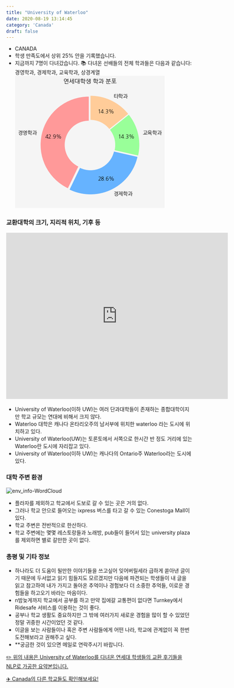 ```yaml
---
title: "University of Waterloo"
date: 2020-08-19 13:14:45
category: 'Canada'
draft: false
---
```



* CANADA
* 학생 만족도에서 상위 25% 안을 기록했습니다.
* 지금까지 7명이 다녀갔습니다. 
📚 다녀온 선배들의 전체 학과들은 다음과 같습니다: 경영학과, 경제학과, 교육학과, 상경계열
![department-info](../plots/CA000017.png)
### 교환대학의 크기, 지리적 위치, 기후 등
<iframe
width="600"
height="450"
frameborder="0" style="border:0"
src="https://www.google.com/maps/embed/v1/place?key=AIzaSyC9e1AME-pVmWC4hBpFdu5S4dKzyepa3HQ&q=University+of+Waterloo&center=43.4722854,-80.54485759999999&zoom=14" allowfullscreen>
</iframe>

* University of Waterloo(이하 UW)는 여러 단과대학들이 존재하는 종합대학이지만 학교 규모는 연대에 비해서 크지 않다.
* Waterloo 대학은 캐나다 온타리오주의 남서부에 위치한 waterloo 라는 도시에 위치하고 있다.
* University of Waterloo(UW)는 토론토에서 서쪽으로 한시간 반 정도 거리에 있는 Waterloo란 도시에 자리잡고 있다.
* University of Waterloo(이하 UW)는 캐나다의 Ontario주 Waterloo라는 도시에 있다.


### 대학 주변 환경

![env_info-WordCloud](../univ_wordclouds_okt/env_info/CA000017_env_info_okt.png)

* 플라자를 제외하고 학교에서 도보로 갈 수 있는 곳은 거의 없다.
* 그러나 학교 안으로 들어오는 ixpress 버스를 타고 갈 수 있는 Conestoga Mall이 있다.
* 학교 주변은 전반적으로 한산하다.
* 학교 주변에는 몇몇 레스토랑들과 노래방, pub들이 들어서 있는 university plaza를 제외하면 별로 갈만한 곳이 없다.


### 총평 및 기타 정보 
* 하나라도 더 도움이 될만한 이야기들을 쓰고싶어 잊어버릴세라 급하게 쏟아낸 글이기 때문에 두서없고 읽기 힘들지도 모르겠지만 다음에 파견되는 학생들이 내 글을 읽고 참고하여 내가 가지고 돌아온 추억이나 경험보다 더 소중한 추억들, 이로운 경험들을 하고오기 바라는 마음이다.
* n밤늦게까지 학교에서 공부를 하고 만약 집에갈 교통편이 없다면 Turnkey에서 Ridesafe 서비스를 이용하는 것이 좋다.
* 공부나 학교 생활도 중요하지만 그 밖에 여러가지 새로운 경험을 많이 할 수 있었던 정말 귀중한 시간이었던 것 같다.
* 이글을 보는 사람들이나 혹은 주변 사람들에게 어떤 나라, 학교에 관계없이 꼭 한번 도전해보라고 권해주고 싶다.
* **궁금한 것이 있으면 메일로 연락주시기 바랍니다.


[✏️ 위의 내용은 University of Waterloo를 다녀온 연세대 학생들의 교환 후기들을 NLP로 가공한 요약본입니다.](http://oia.yonsei.ac.kr/partner/expReport.asp?ucode=CA000017&bgbn=A)

[✈️ Canada의 다른 학교들도 확인해보세요!](https://yonsei-exchange.netlify.app/?category=Canada)
